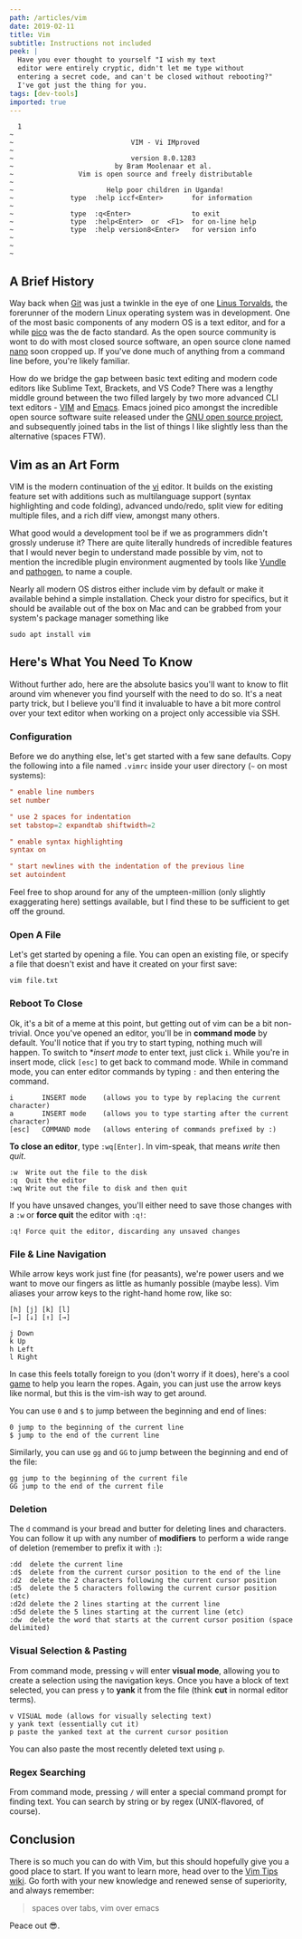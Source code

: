 ```yaml
---
path: /articles/vim
date: 2019-02-11
title: Vim
subtitle: Instructions not included
peek: |
  Have you ever thought to yourself "I wish my text
  editor were entirely cryptic, didn't let me type without
  entering a secret code, and can't be closed without rebooting?"
  I've got just the thing for you.
tags: [dev-tools]
imported: true
---
```


```
  1
~
~                             VIM - Vi IMproved
~
~                             version 8.0.1283
~                         by Bram Moolenaar et al.
~                Vim is open source and freely distributable
~
~                       Help poor children in Uganda!
~              type  :help iccf<Enter>       for information
~
~              type  :q<Enter>               to exit
~              type  :help<Enter>  or  <F1>  for on-line help
~              type  :help version8<Enter>   for version info
~
~
~
```

## A Brief History

Way back when [Git](https://en.wikipedia.org/wiki/Git) was just a twinkle in the eye of one
[Linus Torvalds](https://en.wikipedia.org/wiki/Linus_Torvalds), the forerunner of the modern Linux
operating system was in development. One of the most basic components of any modern OS is a text
editor, and for a while [pico](<https://en.wikipedia.org/wiki/Pico_(text_editor)>) was the de facto
standard. As the open source community is wont to do with most closed source software, an open
source clone named [nano](https://www.nano-editor.org/) soon cropped up. If you've done much of
anything from a command line before, you're likely familiar.

How do we bridge the gap between basic text editing and modern code editors like Sublime Text,
Brackets, and VS Code? There was a lengthy middle ground between the two filled largely by two
more advanced CLI text editors - [VIM](https://www.vim.org/) and [Emacs](https://www.gnu.org/software/emacs/). Emacs joined pico amongst the incredible open source software suite released
under the [GNU open source project](https://www.gnu.org/gnu/thegnuproject.en.html), and subsequently
joined tabs in the list of things I like slightly less than the alternative (spaces FTW).

## Vim as an Art Form

VIM is the modern continuation of the [vi](https://en.wikipedia.org/wiki/Vi) editor. It builds on the
existing feature set with additions such as multilanguage support (syntax highlighting and code
folding), advanced undo/redo, split view for editing multiple files, and a rich diff view, amongst
many others.

What good would a development tool be if we as programmers didn't grossly underuse it? There are
quite literally hundreds of incredible features that I would never begin to understand made possible
by vim, not to mention the incredible plugin environment augmented by tools like
[Vundle](https://github.com/VundleVim/Vundle.vim) and [pathogen](https://github.com/tpope/vim-pathogen), to name a couple.

Nearly all modern OS distros either include vim by default or make it available behind a simple
installation. Check your distro for specifics, but it should be available out of the box on Mac
and can be grabbed from your system's package manager something like

```
sudo apt install vim
```

## Here's What You Need To Know

Without further ado, here are the absolute basics you'll want to know to flit around vim whenever
you find yourself with the need to do so. It's a neat party trick, but I believe you'll find it
invaluable to have a bit more control over your text editor when working on a project only
accessible via SSH.

### Configuration

Before we do anything else, let's get started with a few sane defaults. Copy the following into a
file named `.vimrc` inside your user directory (`~` on most systems):

```rc
" enable line numbers
set number

" use 2 spaces for indentation
set tabstop=2 expandtab shiftwidth=2

" enable syntax highlighting
syntax on

" start newlines with the indentation of the previous line
set autoindent
```

Feel free to shop around for any of the umpteen-million (only slightly exaggerating here) settings
available, but I find these to be sufficient to get off the ground.

### Open A File

Let's get started by opening a file. You can open an existing file, or specify a file that doesn't
exist and have it created on your first save:

```
vim file.txt
```

### Reboot To Close

Ok, it's a bit of a meme at this point, but getting out of vim can be a bit non-trivial. Once
you've opened an editor, you'll be in **command mode** by default. You'll notice that if you
try to start typing, nothing much will happen. To switch to \*_insert mode_ to enter text, just
click `i`. While you're in insert mode, click `[esc]` to get back to command mode. While in
command mode, you can enter editor commands by typing `:` and then entering the command.

```
i       INSERT mode    (allows you to type by replacing the current character)
a       INSERT mode    (allows you to type starting after the current character)
[esc]   COMMAND mode   (allows entering of commands prefixed by :)
```

**To close an editor**, type `:wq[Enter]`. In vim-speak, that means _write_ then _quit_.

```
:w  Write out the file to the disk
:q  Quit the editor
:wq Write out the file to disk and then quit
```

If you have unsaved changes, you'll either need to save those changes with a `:w` or **force quit**
the editor with `:q!`:

```
:q! Force quit the editor, discarding any unsaved changes
```

### File & Line Navigation

While arrow keys work just fine (for peasants), we're power users and we want to move our fingers
as little as humanly possible (maybe less). Vim aliases your arrow keys to the right-hand home row,
like so:

```
[h] [j] [k] [l]
[←] [↓] [↑] [→]

j Down
k Up
h Left
l Right
```

In case this feels totally foreign to you (don't worry if it does), here's a cool
[game](https://vim-adventures.com/) to help you learn the ropes. Again, you can just use the arrow
keys like normal, but this is the vim-ish way to get around.

You can use `0` and `$` to jump between the beginning and end of lines:

```
0 jump to the beginning of the current line
$ jump to the end of the current line
```

Similarly, you can use `gg` and `GG` to jump between the beginning and end of the file:

```
gg jump to the beginning of the current file
GG jump to the end of the current file
```

### Deletion

The `d` command is your bread and butter for deleting lines and characters. You can follow it up
with any number of **modifiers** to perform a wide range of deletion (remember to prefix it with
`:`):

```
:dd  delete the current line
:d$  delete from the current cursor position to the end of the line
:d2  delete the 2 characters following the current cursor position
:d5  delete the 5 characters following the current cursor position (etc)
:d2d delete the 2 lines starting at the current line
:d5d delete the 5 lines starting at the current line (etc)
:dw  delete the word that starts at the current cursor position (space delimited)
```

### Visual Selection & Pasting

From command mode, pressing `v` will enter **visual mode**, allowing you to create a selection
using the navigation keys. Once you have a block of text selected, you can press `y` to **yank**
it from the file (think **cut** in normal editor terms).

```
v VISUAL mode (allows for visually selecting text)
y yank text (essentially cut it)
p paste the yanked text at the current cursor position
```

You can also paste the most recently deleted text using `p`.

### Regex Searching

From command mode, pressing `/` will enter a special command prompt for finding text. You can search
by string or by regex (UNIX-flavored, of course).

## Conclusion

There is so much you can do with Vim, but this should hopefully give you a good place to start. If
you want to learn more, head over to the [Vim Tips wiki](http://vim.wikia.com/wiki/Best_Vim_Tips).
Go forth with your new knowledge and renewed sense of superiority, and always remember:

> spaces over tabs, vim over emacs

Peace out 😎.
